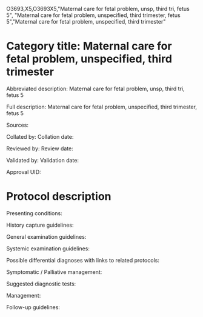 O3693,X5,O3693X5,"Maternal care for fetal problem, unsp, third tri, fetus 5", "Maternal care for fetal problem, unspecified, third trimester, fetus 5","Maternal care for fetal problem, unspecified, third trimester"
# Category title: Maternal care for fetal problem, unspecified, third trimester

Abbreviated description: Maternal care for fetal problem, unsp, third tri, fetus 5

Full description: Maternal care for fetal problem, unspecified, third trimester, fetus 5

Sources:

Collated by:
Collation date:

Reviewed by:
Review date:

Validated by:
Validation date:

Approval UID:

# Protocol description

Presenting conditions:

History capture guidelines:

General examination guidelines:

Systemic examination guidelines:

Possible differential diagnoses with links to related protocols:

Symptomatic / Palliative management:

Suggested diagnostic tests:

Management:

Follow-up guidelines:
